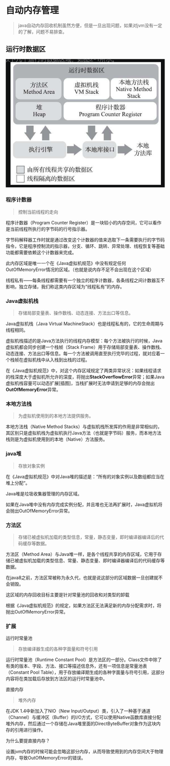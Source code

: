 # 自动内存管理

> java自动内存回收机制虽然方便，但是一旦出现问题，如果对jvm没有一定的了解，问题不易排查。

## 运行时数据区

![运行时数据区](./img/RunTimeDateArea.png)

### 程序计数器

> 控制当前线程的走向

程序计数器（Program Counter Register）是一块较小的内存空间，它可以看作是当前线程所执行的字节码的行号指示器。

字节码解释器工作时就是通过改变这个计数器的值来选取下一条需要执行的字节码指令，它是程序控制流的指示器，分支、循环、跳转、异常处理、线程恢复等基础功能都需要依赖这个计数器来完成。

此内存区域是唯一一个在《Java虚拟机规范》中没有规定任何OutOfMemoryError情况的区域。（也就是说内存不足不会出现在这个区域）

线程私有——每条线程都需要有一个独立的程序计数器，各条线程之间计数器互不影响，独立存储，我们称这类内存区域为“线程私有”的内存。

### Java虚拟机栈

> 存储局部变量表、操作数栈、动态连接、方法出口等信息。

Java虚拟机栈（Java Virtual MachineStack）也是线程私有的，它的生命周期与线程相同。

虚拟机栈描述的是Java方法执行的线程内存模型：每个方法被执行的时候，Java虚拟机都会同步创建一个栈帧（Stack Frame）用于存储局部变量表、操作数栈、动态连接、方法出口等信息。每一个方法被调用直至执行完毕的过程，就对应着一个栈帧在虚拟机栈中从入栈到出栈的过程。

在《Java虚拟机规范》中，对这个内存区域规定了两类异常状况：如果线程请求的栈深度大于虚拟机所允许的深度，将抛出**StackOverflowError**异常；如果Java虚拟机栈容量可以动态扩展[插图]，当栈扩展时无法申请到足够的内存会抛出**OutOfMemoryError**异常。

### 本地方法栈

> 为虚拟机使用到的本地方法提供服务。

本地方法栈（Native Method Stacks）与虚拟机栈所发挥的作用是非常相似的，其区别只是虚拟机栈为虚拟机执行Java方法（也就是字节码）服务，而本地方法栈则是为虚拟机使用到的本地（Native）方法服务。

### java堆

> 存放对象实例

在《Java虚拟机规范》中对Java堆的描述是：“所有的对象实例以及数组都应当在堆上分配“。

Java堆是垃圾收集器管理的内存区域。

如果在Java堆中没有内存完成实例分配，并且堆也无法再扩展时，Java虚拟机将会抛出OutOfMemoryError异常。

### 方法区

> 存储已被虚拟机加载的类型信息，常量，静态变量，即时编译器编译后的代码缓存等数据。

方法区（Method Area）与Java堆一样，是各个线程共享的内存区域，它用于存储已被虚拟机加载的类型信息、常量、静态变量、即时编译器编译后的代码缓存等数据。

在java8之前，方法区常被称为永久代，也就是说这部分的区域数据一旦创建就不会销毁。

这区域的内存回收目标主要是针对常量池的回收和对类型的卸载

根据《Java虚拟机规范》的规定，如果方法区无法满足新的内存分配需求时，将抛出OutOfMemoryError异常。

### 扩展

运行时常量池

> 存放编译器生成的各种字面量和符号引用

运行时常量池（Runtime Constant Pool）是方法区的一部分。Class文件中除了有类的版本、字段、方法、接口等描述信息外，还有一项信息是常量池表（Constant Pool Table），用于存放编译期生成的各种字面量与符号引用，这部分内容将在类加载后存放到方法区的运行时常量池中。



直接内存

> 堆外内存

在JDK 1.4中新加入了NIO（New Input/Output）类，引入了一种基于通道（Channel）与缓冲区（Buffer）的I/O方式，它可以使用Native函数库直接分配堆外内存，然后通过一个存储在Java堆里面的DirectByteBuffer对象作为这块内存的引用进行操作。

为什么要提直接内存？

设置jvm内存的时候可能会忽略这部分内存，从而导致使用到的内存空间大于物理内存，导致OutOfMemoryError的错误。

